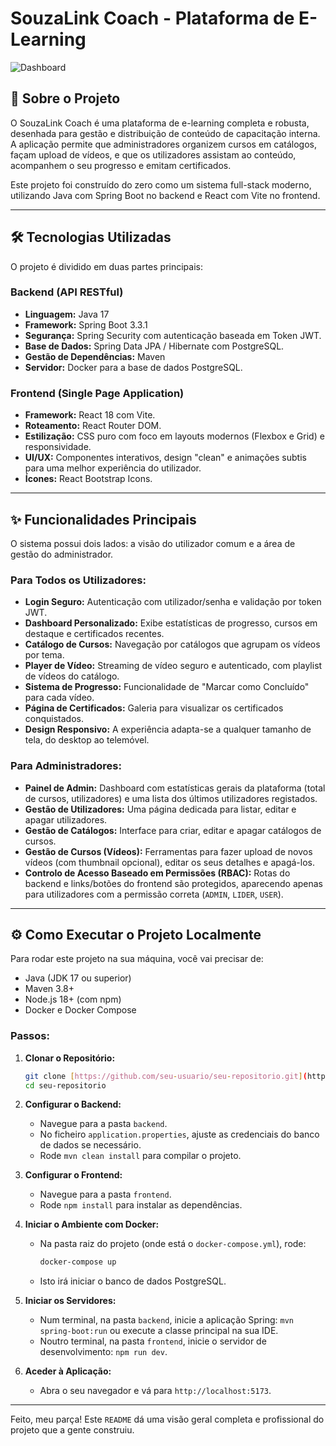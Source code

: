# SouzaLink Coach - Plataforma de E-Learning

![Dashboard](https://i.imgur.com/Qk2w4gV.png)

## 🚀 Sobre o Projeto

O SouzaLink Coach é uma plataforma de e-learning completa e robusta, desenhada para gestão e distribuição de conteúdo de capacitação interna. A aplicação permite que administradores organizem cursos em catálogos, façam upload de vídeos, e que os utilizadores assistam ao conteúdo, acompanhem o seu progresso e emitam certificados.

Este projeto foi construído do zero como um sistema full-stack moderno, utilizando Java com Spring Boot no backend e React com Vite no frontend.

---

## 🛠️ Tecnologias Utilizadas

O projeto é dividido em duas partes principais:

### **Backend (API RESTful)**
* **Linguagem:** Java 17
* **Framework:** Spring Boot 3.3.1
* **Segurança:** Spring Security com autenticação baseada em Token JWT.
* **Base de Dados:** Spring Data JPA / Hibernate com PostgreSQL.
* **Gestão de Dependências:** Maven
* **Servidor:** Docker para a base de dados PostgreSQL.

### **Frontend (Single Page Application)**
* **Framework:** React 18 com Vite.
* **Roteamento:** React Router DOM.
* **Estilização:** CSS puro com foco em layouts modernos (Flexbox e Grid) e responsividade.
* **UI/UX:** Componentes interativos, design "clean" e animações subtis para uma melhor experiência do utilizador.
* **Ícones:** React Bootstrap Icons.

---

## ✨ Funcionalidades Principais

O sistema possui dois lados: a visão do utilizador comum e a área de gestão do administrador.

### **Para Todos os Utilizadores:**
* **Login Seguro:** Autenticação com utilizador/senha e validação por token JWT.
* **Dashboard Personalizado:** Exibe estatísticas de progresso, cursos em destaque e certificados recentes.
* **Catálogo de Cursos:** Navegação por catálogos que agrupam os vídeos por tema.
* **Player de Vídeo:** Streaming de vídeo seguro e autenticado, com playlist de vídeos do catálogo.
* **Sistema de Progresso:** Funcionalidade de "Marcar como Concluído" para cada vídeo.
* **Página de Certificados:** Galeria para visualizar os certificados conquistados.
* **Design Responsivo:** A experiência adapta-se a qualquer tamanho de tela, do desktop ao telemóvel.

### **Para Administradores:**
* **Painel de Admin:** Dashboard com estatísticas gerais da plataforma (total de cursos, utilizadores) e uma lista dos últimos utilizadores registados.
* **Gestão de Utilizadores:** Uma página dedicada para listar, editar e apagar utilizadores.
* **Gestão de Catálogos:** Interface para criar, editar e apagar catálogos de cursos.
* **Gestão de Cursos (Vídeos):** Ferramentas para fazer upload de novos vídeos (com thumbnail opcional), editar os seus detalhes e apagá-los.
* **Controlo de Acesso Baseado em Permissões (RBAC):** Rotas do backend e links/botões do frontend são protegidos, aparecendo apenas para utilizadores com a permissão correta (`ADMIN`, `LIDER`, `USER`).

---

## ⚙️ Como Executar o Projeto Localmente

Para rodar este projeto na sua máquina, você vai precisar de:
* Java (JDK 17 ou superior)
* Maven 3.8+
* Node.js 18+ (com npm)
* Docker e Docker Compose

### **Passos:**

1.  **Clonar o Repositório:**
    ```sh
    git clone [https://github.com/seu-usuario/seu-repositorio.git](https://github.com/seu-usuario/seu-repositorio.git)
    cd seu-repositorio
    ```

2.  **Configurar o Backend:**
    * Navegue para a pasta `backend`.
    * No ficheiro `application.properties`, ajuste as credenciais do banco de dados se necessário.
    * Rode `mvn clean install` para compilar o projeto.

3.  **Configurar o Frontend:**
    * Navegue para a pasta `frontend`.
    * Rode `npm install` para instalar as dependências.

4.  **Iniciar o Ambiente com Docker:**
    * Na pasta raiz do projeto (onde está o `docker-compose.yml`), rode:
        ```sh
        docker-compose up
        ```
    * Isto irá iniciar o banco de dados PostgreSQL.

5.  **Iniciar os Servidores:**
    * Num terminal, na pasta `backend`, inicie a aplicação Spring: `mvn spring-boot:run` ou execute a classe principal na sua IDE.
    * Noutro terminal, na pasta `frontend`, inicie o servidor de desenvolvimento: `npm run dev`.

6.  **Aceder à Aplicação:**
    * Abra o seu navegador e vá para `http://localhost:5173`.

---

Feito, meu parça! Este `README` dá uma visão geral completa e profissional do projeto que a gente construiu.